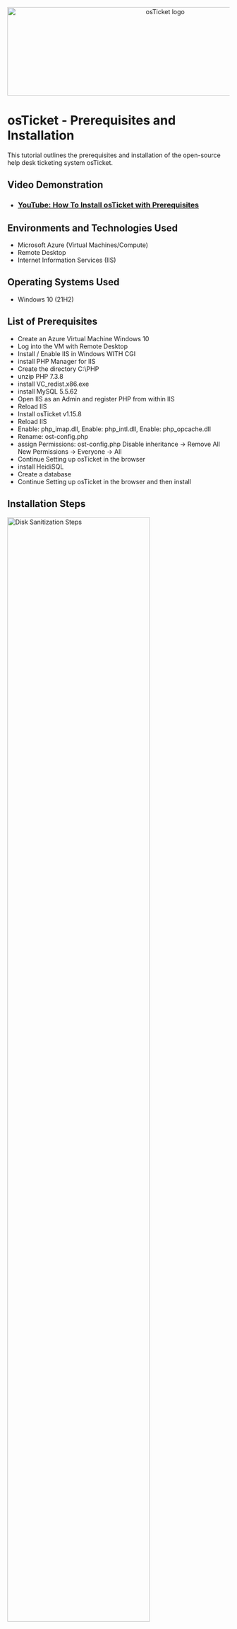 <p align="center">
<img src="https://www.zippyops.com/userfiles/cache/thumbnails/1920/tn-osticket-1517973894.jpg" alt="osTicket logo"
  height="200"
  width="700"/>
</p>

<h1>osTicket - Prerequisites and Installation</h1>
This tutorial outlines the prerequisites and installation of the open-source help desk ticketing system osTicket.<br />


<h2>Video Demonstration</h2>

- ### [YouTube: How To Install osTicket with Prerequisites](https://www.youtube.com)

<h2>Environments and Technologies Used</h2>

- Microsoft Azure (Virtual Machines/Compute)
- Remote Desktop
- Internet Information Services (IIS)

<h2>Operating Systems Used </h2>

- Windows 10</b> (21H2)

<h2>List of Prerequisites</h2>

- Create an Azure Virtual Machine Windows 10
- Log into the VM with Remote Desktop
- Install / Enable IIS in Windows WITH CGI
- install PHP Manager for IIS 
- Create the directory C:\PHP
- unzip PHP 7.3.8
- install VC_redist.x86.exe
- install MySQL 5.5.62
- Open IIS as an Admin and register PHP from within IIS
- Reload IIS
- Install osTicket v1.15.8
- Reload IIS
- Enable: php_imap.dll, Enable: php_intl.dll, Enable: php_opcache.dll
- Rename: ost-config.php
- assign Permissions: ost-config.php
Disable inheritance -> Remove All
New Permissions -> Everyone -> All
- Continue Setting up osTicket in the browser
- install HeidiSQL
- Create a database
- Continue Setting up osTicket in the browser and then install
  






<h2>Installation Steps</h2>

<p>
<img src="https://i.imgur.com/V75ke5Z.png" height="80%" width="80%" alt="Disk Sanitization Steps"/>
</p>
<p>
Created and deployed the windows 10 virtual machine in azure, inside the "osTicket" resource group for unified deployment, organization as well as easier management. 
</p>
<br />

<p>
<img src="https://i.imgur.com/nnRy2hK.png" height="80%" width="80%" alt="Disk Sanitization Steps"/>
</p>
<p>
Once we deploy our vm we log into it using windows remote desktop connection. Which is RDP (Remote Desktop Protocol), a Microsoft protocol that allows you to remotely access another computer as if you were sitting right Infront of it.
</p>
<br />

<p>
<img src="https://i.imgur.com/86t3Fpd.png" height="80%" width="80%" alt="Disk Sanitization Steps"/>
</p>
<p>
From osticket.com we are able to gather the prerequisites needed in order to actually use osTicket (such as PHP 8.2/8.1 for Windows Server, etc) .
</p>
<br />

<p>
<img src="https://i.imgur.com/yRGgSNH.png" height="80%" width="80%" alt="Disk Sanitization Steps"/>
  <img src="https://i.imgur.com/XMbuZu3.png"/>
</p>
<p>
Before we can use osTicket we must install / enable IIS (Internet Information Services) along with CGI ( a dependency that osTicket needs).
</p>
<br />

<p>
<img src="https://i.imgur.com/zAK8p0r.png" height="80%" width="80%" alt="Disk Sanitization Steps"/>
</p>
<p>
PHP manager for IIS (a must-have if you're running PHP apps on a Windows IIS server because it simplifies PHP version control, configuration, and troubleshooting
</p>
<br />

<p>
<img src="https://i.imgur.com/mq7nZo2.png" height="80%" width="80%" alt="Disk Sanitization Steps"/>
<img src="https://i.imgur.com/ias3gDR.png" height="80%" width="80%" alt="Disk Sanitization Steps"/>
</p>
<p>
Create a PHP folder on the windows C drive and from the php-7.3-nts folder, extract to the PHP folder on the C drive (Extracting PHP to C:\php is the best practice because it prevents permission issues, simplifies configuration, and avoids path-related problems in IIS.).
</p>
<br />

<p>
<img src="https://i.imgur.com/gFDw6zd.png" height="80%" width="80%" alt="Disk Sanitization Steps"/>
</p>
<p>
Microsofft Visual C++ Redistrubutable is a essential requirement for running osTicket on IIS with PHP, ensuring the proper execution of PHP extensions and FastCGI components
</p>
<br />

<p>
<img src="https://i.imgur.com/Hm2T9Vl.png" height="80%" width="80%" alt="Disk Sanitization Steps"/>
</p>
<p>
 A database that osTicket will use to store all our data (MySQL Server is the "brain" behind osTicket, storing all tickets, users, and configurations!)
</p>
<br />

<p>
<img src="https://i.imgur.com/q4xPMAs.png" height="80%" width="80%" alt="Disk Sanitization Steps"/>
</p>
<p>
Registering PHP in IIS ensures your server can process PHP scripts and run apps like osTicket, WordPress, or Laravel!
Download and install PHP Manager for IIS. Open IIS and click PHP Manager in the Features View. Click "Register New PHP Version" and select php-cgi.exe from your PHP installation folder.
</p>
<br />

<p>
<img src="https://i.imgur.com/bZBMhZV.png" height="80%" width="80%" alt="Disk Sanitization Steps"/>
</p>
<p>
Lorem ipsum dolor sit amet, consectetur adipiscing elit, sed do eiusmod tempor incididunt ut labore et dolore magna aliqua. Ut enim ad minim veniam, quis nostrud exercitation ullamco laboris nisi ut aliquip ex ea commodo consequat. Duis aute irure dolor in reprehenderit in voluptate velit esse cillum dolore eu fugiat nulla pariatur.
</p>
<br />

<p>
<img src="https://i.imgur.com/ywFmytw.png" height="80%" width="80%" alt="Disk Sanitization Steps"/>
</p>
<p>
Lorem ipsum dolor sit amet, consectetur adipiscing elit, sed do eiusmod tempor incididunt ut labore et dolore magna aliqua. Ut enim ad minim veniam, quis nostrud exercitation ullamco laboris nisi ut aliquip ex ea commodo consequat. Duis aute irure dolor in reprehenderit in voluptate velit esse cillum dolore eu fugiat nulla pariatur.
</p>
<br />

<p>
  <img src="https://i.imgur.com/Bwq8gay.png" height="80%" width="80%" alt="Disk Sanitization Steps"/>
<img src="https://i.imgur.com/UzWnGNA.png" height="80%" width="80%" alt="Disk Sanitization Steps"/>
</p>
<p>
Lorem ipsum dolor sit amet, consectetur adipiscing elit, sed do eiusmod tempor incididunt ut labore et dolore magna aliqua. Ut enim ad minim veniam, quis nostrud exercitation ullamco laboris nisi ut aliquip ex ea commodo consequat. Duis aute irure dolor in reprehenderit in voluptate velit esse cillum dolore eu fugiat nulla pariatur.
</p>
<br />

<p>
<img src="https://i.imgur.com/BZRp5wl.png" height="80%" width="80%" alt="Disk Sanitization Steps"/>
</p>
<p>
Lorem ipsum dolor sit amet, consectetur adipiscing elit, sed do eiusmod tempor incididunt ut labore et dolore magna aliqua. Ut enim ad minim veniam, quis nostrud exercitation ullamco laboris nisi ut aliquip ex ea commodo consequat. Duis aute irure dolor in reprehenderit in voluptate velit esse cillum dolore eu fugiat nulla pariatur.
</p>
<br />

<p>
<img src="https://i.imgur.com/gEnuECc.png" height="80%" width="80%" alt="Disk Sanitization Steps"/> 
<img src="https://i.imgur.com/bzcabff.png" height="80%" width="80%" alt="Disk Sanitization Steps"/>
<img src="https://i.imgur.com/a8oUb8u.png" height="80%" width="80%" alt="Disk Sanitization Steps"/>
</p>
<p>
Lorem ipsum dolor sit amet, consectetur adipiscing elit, sed do eiusmod tempor incididunt ut labore et dolore magna aliqua. Ut enim ad minim veniam, quis nostrud exercitation ullamco laboris nisi ut aliquip ex ea commodo consequat. Duis aute irure dolor in reprehenderit in voluptate velit esse cillum dolore eu fugiat nulla pariatur.
</p>
<br />

<p>
<img src="https://i.imgur.com/qHchNAF.png" height="80%" width="80%" alt="Disk Sanitization Steps"/>
</p>
<p>
Lorem ipsum dolor sit amet, consectetur adipiscing elit, sed do eiusmod tempor incididunt ut labore et dolore magna aliqua. Ut enim ad minim veniam, quis nostrud exercitation ullamco laboris nisi ut aliquip ex ea commodo consequat. Duis aute irure dolor in reprehenderit in voluptate velit esse cillum dolore eu fugiat nulla pariatur.
</p>
<br />

<p>
<img src="https://i.imgur.com/32tS01O.png" height="80%" width="80%" alt="Disk Sanitization Steps"/>
</p>
<p>
Lorem ipsum dolor sit amet, consectetur adipiscing elit, sed do eiusmod tempor incididunt ut labore et dolore magna aliqua. Ut enim ad minim veniam, quis nostrud exercitation ullamco laboris nisi ut aliquip ex ea commodo consequat. Duis aute irure dolor in reprehenderit in voluptate velit esse cillum dolore eu fugiat nulla pariatur.
</p>
<br />

<p>
<img src="https://i.imgur.com/qgGo8eo.png" height="80%" width="80%" alt="Disk Sanitization Steps"/>
</p>
<p>
Lorem ipsum dolor sit amet, consectetur adipiscing elit, sed do eiusmod tempor incididunt ut labore et dolore magna aliqua. Ut enim ad minim veniam, quis nostrud exercitation ullamco laboris nisi ut aliquip ex ea commodo consequat. Duis aute irure dolor in reprehenderit in voluptate velit esse cillum dolore eu fugiat nulla pariatur.
</p>
<br />

<p>
<img src="https://i.imgur.com/zTGuaHy.png" height="80%" width="80%" alt="Disk Sanitization Steps"/>
</p>
<p>
Lorem ipsum dolor sit amet, consectetur adipiscing elit, sed do eiusmod tempor incididunt ut labore et dolore magna aliqua. Ut enim ad minim veniam, quis nostrud exercitation ullamco laboris nisi ut aliquip ex ea commodo consequat. Duis aute irure dolor in reprehenderit in voluptate velit esse cillum dolore eu fugiat nulla pariatur.
</p>
<br />

<p>
<img src="https://i.imgur.com/x35CbK3.png" height="80%" width="80%" alt="Disk Sanitization Steps"/>
</p>
<p>
Lorem ipsum dolor sit amet, consectetur adipiscing elit, sed do eiusmod tempor incididunt ut labore et dolore magna aliqua. Ut enim ad minim veniam, quis nostrud exercitation ullamco laboris nisi ut aliquip ex ea commodo consequat. Duis aute irure dolor in reprehenderit in voluptate velit esse cillum dolore eu fugiat nulla pariatur.
</p>
<br />

<p>
<img src="https://i.imgur.com/z9f2sQe.png" height="80%" width="80%" alt="Disk Sanitization Steps"/>
</p>
<p>
Lorem ipsum dolor sit amet, consectetur adipiscing elit, sed do eiusmod tempor incididunt ut labore et dolore magna aliqua. Ut enim ad minim veniam, quis nostrud exercitation ullamco laboris nisi ut aliquip ex ea commodo consequat. Duis aute irure dolor in reprehenderit in voluptate velit esse cillum dolore eu fugiat nulla pariatur.
</p>
<br />

